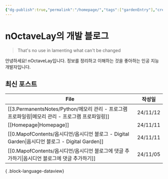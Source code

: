 ```yaml
---
{"dg-publish":true,"permalink":"/homepage/","tags":["gardenEntry"],"created":"2024-10-21T16:02:52.622+09:00","updated":"2024-11-11T21:57:23.767+09:00"}
---
```


# nOctaveLay의 개발 블로그

>That's no use in lamenting what can't be changed

안녕하세요! nOctaveLay입니다.
정보를 정리하고 이해하는 것을 좋아하는 인공 지능 개발자입니다.

## 최신 포스트

| File                                                                             | 작성일      |
| -------------------------------------------------------------------------------- | -------- |
| [[3.PermanentsNotes/Python/메모리 관리 - 프로그램 프로파일링\|메모리 관리 - 프로그램 프로파일링]]         | 24/11/12 |
| [[Homepage\|Homepage]]                                                        | 24/11/11 |
| [[0.MapofContents/옵시디언/옵시디언 블로그 - Digital Garden\|옵시디언 블로그 - Digital Garden]] | 24/11/11 |
| [[0.MapofContents/옵시디언/옵시디언 블로그에 댓글 추가하기\|옵시디언 블로그에 댓글 추가하기]]                 | 24/11/05 |

{ .block-language-dataview}

